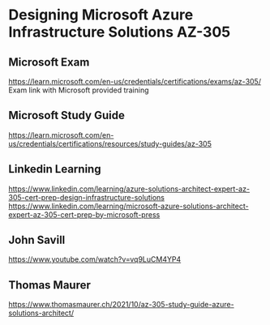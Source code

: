 # Designing Microsoft Azure Infrastructure Solutions  AZ-305

## Microsoft Exam
https://learn.microsoft.com/en-us/credentials/certifications/exams/az-305/ \
Exam link with Microsoft provided training

## Microsoft Study Guide
https://learn.microsoft.com/en-us/credentials/certifications/resources/study-guides/az-305

## Linkedin Learning
https://www.linkedin.com/learning/azure-solutions-architect-expert-az-305-cert-prep-design-infrastructure-solutions \
https://www.linkedin.com/learning/microsoft-azure-solutions-architect-expert-az-305-cert-prep-by-microsoft-press

## John Savill
https://www.youtube.com/watch?v=vq9LuCM4YP4

## Thomas Maurer
https://www.thomasmaurer.ch/2021/10/az-305-study-guide-azure-solutions-architect/